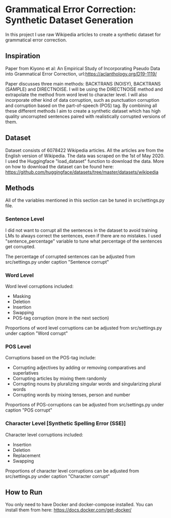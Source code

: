 # Grammatical Error Correction: Synthetic Dataset Generation
In this project I use raw Wikipedia articles to create a synthetic dataset for grammatical error correction. 

## Inspiration
Paper from Kiyono et al: An Empirical Study of Incorporating Pseudo Data
into Grammatical Error Correction, url:https://aclanthology.org/D19-1119/

Paper discusses three main methods: BACKTRANS (NOISY), BACKTRANS (SAMPLE) and DIRECTNOISE.
I will be using the DIRECTNOISE method and extrapolate the method from word level to character level. I will also incorporate other kind of data corruption, such as punctuation corruption and corruption based on the part-of-speech (POS) tag. By combining all these different methods I aim to create a synthetic dataset which has high quality uncorrupted sentences paired with realistically corrupted versions of them.

## Dataset
Dataset consists of 6078422 Wikipedia articles. All the articles are from the English version of Wikipedia. The data was scraped on the 1st of May 2020. I used the Huggingface "load_dataset" function to download the data. More on how to download the dataset can be found here: https://github.com/huggingface/datasets/tree/master/datasets/wikipedia

## Methods
All of the variables mentioned in this section can be tuned in src/settings.py file.

### Sentence Level
I did not want to corrupt all the sentences in the dataset to avoid training LMs to always correct the sentences, even if there are no mistakes. I used "sentence_percentage" variable to tune what percentage of the sentences get corrupted. 

The percentage of corrupted sentences can be adjusted from src/settings.py under caption "Sentence corrupt"

### Word Level
Word level corruptions included:
- Masking
- Deletion
- Insertion
- Swapping
- POS-tag corruption (more in the next section)

Proportions of word level corruptions can be adjusted from src/settings.py under caption "Word corrupt"

### POS Level
Corruptions based on the POS-tag include:
- Corrupting adjectives by adding or removing comparatives and superlatives
- Corrupting articles by mixing them randomly
- Corrupting nouns by pluralizing singular words and singularizing plural words
- Corrupting words by mixing tenses, person and number

Proportions of POS-corruptions can be adjusted from src/settings.py under caption "POS corrupt"

### Character Level [Synthetic Spelling Error (SSE)]
Character level corruptions included:
- Insertion
- Deletion
- Replacement
- Swapping

Proportions of character level corruptions can be adjusted from src/settings.py under caption "Character corrupt"

## How to Run
You only need to have Docker and docker-compose installed. You can install them from here: https://docs.docker.com/get-docker/